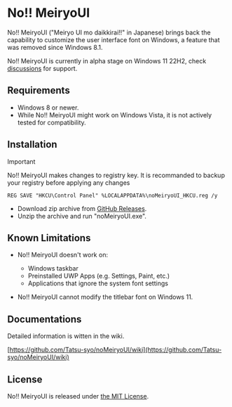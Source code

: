 # No!! MeiryoUI

No!! MeiryoUI ("Meiryo UI mo daikkirai!!" in Japanese) brings back the capability to customize the user interface font on Windows, a feature that was removed since Windows 8.1.

No!! MeiryoUI is currently in alpha stage on Windows 11 22H2, check [discussions](https://github.com/Tatsu-syo/noMeiryoUI/discussions) for support.

## Requirements

- Windows 8 or newer.
- While No!! MeiryoUI might work on Windows Vista, it is not actively tested for compatibility.

## Installation

> [!IMPORTANT]  
> No!! MeiryoUI makes changes to registry key. It is recommanded to backup your registry before applying any changes
> 
> ```
> REG SAVE "HKCU\Control Panel" %LOCALAPPDATA%\noMeiryoUI_HKCU.reg /y
> ```

- Download zip archive from [GitHub Releases](https://github.com/Tatsu-syo/noMeiryoUI/releases/latest).
- Unzip the archive and run "noMeiryoUI.exe".

## Known Limitations

- No!! MeiryoUI doesn't work on:
  - Windows taskbar
  - Preinstalled UWP Apps (e.g. Settings, Paint, etc.)
  - Applications that ignore the system font settings

- No!! MeiryoUI cannot modify the titlebar font on Windows 11.

## Documentations

Detailed information is witten in the wiki.

[https://github.com/Tatsu-syo/noMeiryoUI/wiki](https://github.com/Tatsu-syo/noMeiryoUI/wiki)

## License

No!! MeiryoUI is released under [the MIT License](https://github.com/Tatsu-syo/noMeiryoUI/blob/master/LICENSE).
